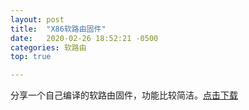 ```yaml
---
layout: post
title:  "X86软路由固件"
date:   2020-02-26 18:52:21 -0500
categories: 软路由
top: true 

---
```

分享一个自己编译的软路由固件，功能比较简洁。[点击下载](https://github.com/AndroidDeals/AndroidDeals.github.io/releases/download/2019.12.17/openwrt-x86-64.img)



